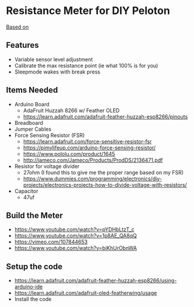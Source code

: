 # Resistance Meter for DIY Peloton

[Based on](https://www.youtube.com/watch?v=7WFtoUN-vJk)

## Features

- Variable sensor level adjustment
- Calibrate the max resistance point (ie what 100% is for you)
- Sleepmode wakes with break press


## Items Needed

- Arduino Board
    - AdaFruit Huzzah 8266 w/ Feather OLED
    - https://learn.adafruit.com/adafruit-feather-huzzah-esp8266/pinouts
 - Breadboard
 - Jumper Cables
 - Force Sensing Resistor (FSR)
    - https://learn.adafruit.com/force-sensitive-resistor-fsr
    - https://pimylifeup.com/arduino-force-sensing-resistor/
    - https://www.pololu.com/product/1645
    - http://jameco.com/Jameco/Products/ProdDS/2136471.pdf
 - Resistor for voltage divider
    - 27ohm (I found this to give me the proper range based on my FSR)
    - https://www.dummies.com/programming/electronics/diy-projects/electronics-projects-how-to-divide-voltage-with-resistors/
 - Capacitor
    - 47uf


 ## Build the Meter

 - https://www.youtube.com/watch?v=pYDHbLtzT_c
 - https://www.youtube.com/watch?v=1p8AE_QA8qQ
 - https://vimeo.com/107844653
 - https://www.youtube.com/watch?v=biKhUrObnWA

 ## Setup the code

 - https://learn.adafruit.com/adafruit-feather-huzzah-esp8266/using-arduino-ide
 - https://learn.adafruit.com/adafruit-oled-featherwing/usage
 - Install the code
